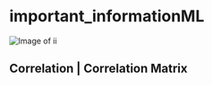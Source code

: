 # important_informationML
![Image of ii](http://educationprofessional.info/wp-content/uploads/2020/04/important-update.jpg)

## Correlation | Correlation Matrix

